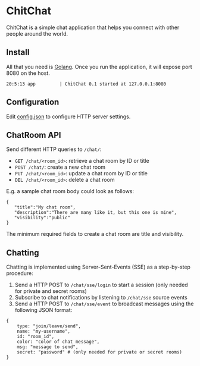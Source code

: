 # ChitChat
ChitChat is a simple chat application that helps you connect with other people around the world.

## Install ##
All that you need is [Golang](https://golang.org/). Once you run the application, it will expose port 8080 on the host.
```
20:5:13 app         | ChitChat 0.1 started at 127.0.0.1:8080
```

## Configuration ##
Edit [config.json](./config.json) to configure HTTP server settings.

## ChatRoom API ##
Send different HTTP queries to `/chat/`:
  * `GET /chat/<room_id>`: retrieve a chat room by ID or title
  * `POST /chat/`: create a new chat room
  * `PUT /chat/<room_id>`: update a chat room by ID or title
  * `DEL /chat/<room_id>`: delete a chat room

E.g. a sample chat room body could look as follows:
```
{
   "title":"My chat room",
   "description":"There are many like it, but this one is mine",
   "visibility":"public"
}
```
The minimum required fields to create a chat room are title and visibility.

## Chatting ##
Chatting is implemented using Server-Sent-Events (SSE) as a step-by-step procedure:
  1. Send a HTTP POST to `/chat/sse/login` to start a session (only needed for private and secret rooms)
  2. Subscribe to chat notifications by listening to `/chat/sse` source events
  3. Send a HTTP POST to `/chat/sse/event` to broadcast messages using the following JSON format:
  ```
  {
      type: "join/leave/send",
      name: "my-username",
      id: "room_id",
      color: "color of chat message",
      msg: "message to send",
      secret: "password" # (only needed for private or secret rooms)
  }
  ```